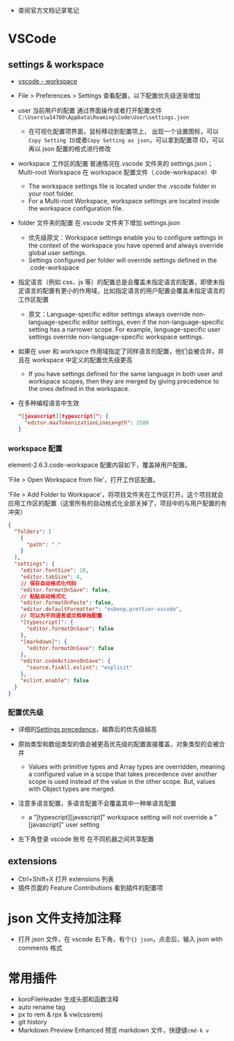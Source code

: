 - 查阅官方文档记录笔记

# VSCode

## settings & workspace

- [vscode - workspace](https://code.visualstudio.com/docs/editor/workspaces)

- File > Preferences > Settings 查看配置，以下配置优先级逐渐增加
- user 当前用户的配置 通过界面操作或者打开配置文件`C:\Users\w14700\AppData\Roaming\Code\User\settings.json`
  - 在可视化配置项界面，鼠标移动到配置项上， 出现一个设置图标，可以`Copy Setting ID`或者`Copy Setting as json`，可以拿到配置项 ID，可以再以 json 配置的格式进行修改
- workspace 工作区的配置 普通情况在.vscode 文件夹的 settings.json；Multi-root Workspace 在 workspace 配置文件（<name>.code-workspace）中

  - The workspace settings file is located under the .vscode folder in your root folder.
  - For a Multi-root Workspace, workspace settings are located inside the workspace configuration file.

- folder 文件夹的配置 在.vscode 文件夹下增加 settings.json

  - 优先级原文：Workspace settings enable you to configure settings in the context of the workspace you have opened and always override global user settings.
  - Settings configured per folder will override settings defined in the .code-workspace

- 指定语言（例如 css、js 等）的配置总是会覆盖未指定语言的配置，即使未指定语言的配置有更小的作用域，比如指定语言的用户配置会覆盖未指定语言的工作区配置

  - 原文：Language-specific editor settings always override non-language-specific editor settings, even if the non-language-specific setting has a narrower scope. For example, language-specific user settings override non-language-specific workspace settings.

- 如果在 user 和 workspce 作用域指定了同样语言的配置，他们会被合并，并且在 workspace 中定义的配置优先级更高

  - If you have settings defined for the same language in both user and workspace scopes, then they are merged by giving precedence to the ones defined in the workspace.

- 在多种编程语言中生效
  ```json
  "[javascript][typescript]": {
    "editor.maxTokenizationLineLength": 2500
  }
  ```

### workspace 配置

element-2.6.3.code-workspace 配置内容如下，覆盖掉用户配置。

'File > Open Workspace from file'，打开工作区配置。

'File > Add Folder to Workspace'，将项目文件夹在工作区打开。这个项目就会应用工作区的配置（这里所有的自动格式化全部关掉了，项目中的与用户配置的有冲突）

```json
{
  "folders": [
    {
      "path": "."
    }
  ],
  "settings": {
    "editor.fontSize": 18,
    "editor.tabSize": 4,
    // 保存自动格式化代码
    "editor.formatOnSave": false,
    // 粘贴自动格式化
    "editor.formatOnPaste": false,
    "editor.defaultFormatter": "esbenp.prettier-vscode",
    // 可以为不同语言或文档单独配置
    "[typescript]": {
      "editor.formatOnSave": false
    },
    "[markdown]": {
      "editor.formatOnSave": false
    },
    "editor.codeActionsOnSave": {
      "source.fixAll.eslint": "explicit"
    },
    "eslint.enable": false
  }
}
```

### 配置优先级

- 详细的[Settings precedence](https://code.visualstudio.com/docs/getstarted/settings#_settings-precedence)，越靠后的优先级越高

- 原始类型和数组类型的值会被更高优先级的配置直接覆盖，对象类型的会被合并

  - Values with primitive types and Array types are overridden, meaning a configured value in a scope that takes precedence over another scope is used instead of the value in the other scope. But, values with Object types are merged.

- 注意多语言配置，多语言配置不会覆盖其中一种单语言配置

  - a "[typescript][javascript]" workspace setting will not override a "[javascript]" user setting

- 左下角登录 vscode 账号 在不同机器之间共享配置

## extensions

- Ctrl+Shift+X 打开 extensions 列表
- 插件页面的 Feature Contributions 看到插件的配置项

# json 文件支持加注释

- 打开.json 文件，在 vscode 右下角，有个`{} json`，点击后，输入 json with comments 格式

# 常用插件

- koroFileHeader 生成头部和函数注释
- auto rename tag
- px to rem & rpx & vw(cssrem)
- git history
- Markdown Preview Enhanced 预览 markdown 文件，快捷键`cmd-k v`

